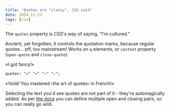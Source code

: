 ```yaml
---
title: 'Quotes are "classy", CSS said'
date: 2024-11-23
tags: [css]
---
```


The `quotes` property is CSS's way of saying, "I'm cultured."

Ancient, yet forgotten, it controls the quotation marks, because regular quotes... pff, too mainstream! Works on `q` elements, or `content` property (`open-quote` and `close-quote`):

<q style="quotes: '«' '»'">I got fancy!</q>

```html
quotes: "«" "»" "‹" "›";
```

<q style='quotes: "«" "»" "‹" "›"'>Voilà! You mastered <q>the art of quotes</q> in French!</q>

Selecting the text you'd see quotes are not part of it - they're automagically added. As per <a href="https://developer.mozilla.org/en-US/docs/Web/CSS/quotes" target="_blank">the docs</a> you can define multiple open and closing pairs, so you can really go wild.
